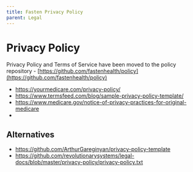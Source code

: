 ```yaml
---
title: Fasten Privacy Policy
parent: Legal
---
```


# Privacy Policy
Privacy Policy and Terms of Service have been moved to the policy repository - [https://github.com/fastenhealth/policy](https://github.com/fastenhealth/policy)

- https://yourmedicare.com/privacy-policy/
- https://www.termsfeed.com/blog/sample-privacy-policy-template/
- https://www.medicare.gov/notice-of-privacy-practices-for-original-medicare
- 

## Alternatives
- https://github.com/ArthurGareginyan/privacy-policy-template
- https://github.com/revolutionarysystems/legal-docs/blob/master/privacy-policy/privacy-policy.txt
